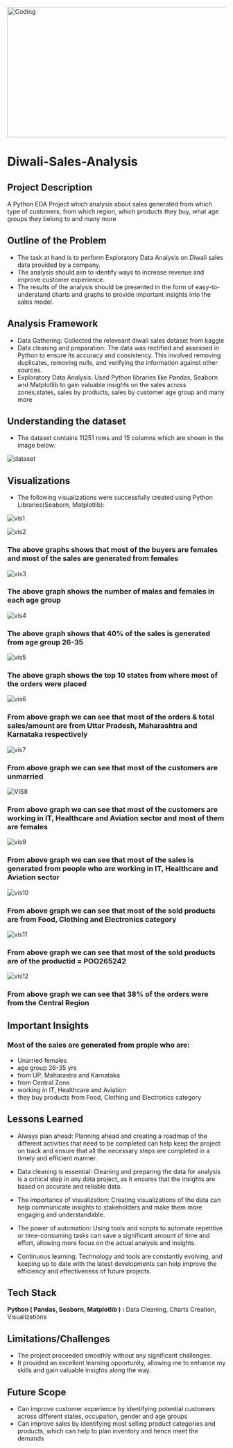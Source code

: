 <img align="center" alt="Coding" width="1000"  height="300"
src="https://st2.depositphotos.com/1001941/12106/v/950/depositphotos_121061276-stock-illustration-diwali-sale-offer-flyer-or.jpg">

# Diwali-Sales-Analysis
## Project Description
A Python EDA Project which analysis about sales generated from which type of customers, from which region, which products they buy, what age groups they belong to and many more

## Outline of the Problem
- The task at hand is to perform Exploratory Data Analysis on Diwali sales data provided by a company. 
- The analysis should aim to identify ways to increase revenue and improve customer experience. 
- The results of the analysis should be presented in the form of easy-to-understand charts and graphs to provide important insights into the sales model.

## Analysis Framework
- Data Gathering: Collected the releveant diwali sales dataset from kaggle
- Data cleaning and preparation: The data was rectified and assessed in Python to ensure its accuracy and consistency. This involved removing duplicates, removing nulls, and verifying the information against other sources.
- Exploratory Data Analysis: Used Python libraries like Pandas, Seaborn and Matplotlib to gain valuable insights on the sales across zones,states, sales by products, sales by customer age group and many more

## Understanding the dataset
- The dataset contains 11251 rows and 15 columns which are shown in the image below:

![dataset](https://github.com/Anshika10022001/Diwali-Sales-Analysis/assets/128470731/4b31ae3e-ce14-4234-9f03-2354efc4cb28)

## Visualizations
- The following visualizations were successfully created using Python Libraries(Seaborn, Matplotlib):

![vis1](https://github.com/Anshika10022001/Diwali-Sales-Analysis/assets/128470731/9b9835db-33bb-44b4-948d-31561de118f5)

![vis2](https://github.com/Anshika10022001/Diwali-Sales-Analysis/assets/128470731/c789332d-f3a6-4932-a48c-10cd88f28c0b)

### The above graphs shows that most of the buyers are females and most of the sales are generated from females

![vis3](https://github.com/Anshika10022001/Diwali-Sales-Analysis/assets/128470731/c69ec9db-a1eb-4c2e-bd4f-814bc42b1cb8)

### The above graph shows the number of males and females in each age group

![vis4](https://github.com/Anshika10022001/Diwali-Sales-Analysis/assets/128470731/e39dc308-9d62-484c-9f82-035166dbeebe)

### The above graph shows that 40% of the sales is generated from age group 26-35

![vis5](https://github.com/Anshika10022001/Diwali-Sales-Analysis/assets/128470731/609e41de-b26d-46ae-b37f-556dba4a0a0d)

### The above graph shows the top 10 states from where most of the orders were placed

![vis6](https://github.com/Anshika10022001/Diwali-Sales-Analysis/assets/128470731/9679de2d-0342-4793-a845-bd51cb9ee8e1)

### From above graph we can see that most of the orders & total sales/amount are from Uttar Pradesh, Maharashtra and Karnataka respectively

![vis7](https://github.com/Anshika10022001/Diwali-Sales-Analysis/assets/128470731/08eca589-27bb-4ddc-8b78-426e52e58179)

### From above graph we can see that most of the customers are unmarried

![VIS8](https://github.com/Anshika10022001/Diwali-Sales-Analysis/assets/128470731/3280c497-f788-4ecb-9281-eaadb6bd1a03)

### From above graph we can see that most of the customers are working in IT, Healthcare and Aviation sector and most of them are females

![vis9](https://github.com/Anshika10022001/Diwali-Sales-Analysis/assets/128470731/da1685b5-c3dd-419d-a5f2-8e55902cf061)

### From above graph we can see that most of the sales is generated from people who are working in IT, Healthcare and Aviation sector

![vis10](https://github.com/Anshika10022001/Diwali-Sales-Analysis/assets/128470731/f4ccd5dc-4a34-4b2e-930b-6566005a9397)

### From above graph we can see that most of the sold products are from Food, Clothing and Electronics category

![vis11](https://github.com/Anshika10022001/Diwali-Sales-Analysis/assets/128470731/f534306a-d230-47c1-ad58-af899d4efc2c)

### From above graph we can see that most of the sold products are of the productid = POO265242

![vis12](https://github.com/Anshika10022001/Diwali-Sales-Analysis/assets/128470731/5394a9a7-512f-4832-8ddb-baa1d023b4b0)

### From above graph we can see that 38% of the orders were from the Central Region

## Important Insights
### Most of the sales are generated from prople who are:
- Unarried females
- age group 26-35 yrs 
- from UP,  Maharastra and Karnataka 
- from Central Zone
- working in IT, Healthcare and Aviation
- they buy products from Food, Clothing and Electronics category

## Lessons Learned

- Always plan ahead: Planning ahead and creating a roadmap of the different activities that need to be completed can help keep the project on track and ensure that all the necessary steps are completed in a timely and efficient manner.

- Data cleaning is essential: Cleaning and preparing the data for analysis is a critical step in any data project, as it ensures that the insights are based on accurate and reliable data.

- The importance of visualization: Creating visualizations of the data can help communicate insights to stakeholders and make them more engaging and understandable.

- The power of automation: Using tools and scripts to automate repetitive or time-consuming tasks can save a significant amount of time and effort, allowing more focus on the actual analysis and insights.

- Continuous learning: Technology and tools are constantly evolving, and keeping up to date with the latest developments can help improve the efficiency and effectiveness of future projects.

## Tech Stack

**Python ( Pandas, Seaborn, Matplotlib ) :** Data Cleaning, Charts Creation, Visualizations

## Limitations/Challenges
- The project proceeded smoothly without any significant challenges.
- It provided an excellent learning opportunity, allowing me to enhance my skills and gain valuable insights along the way.

## Future Scope
- Can improve customer experience by identifying potential customers across different states, occupation, gender and age groups
- Can improve sales by identifying most selling product categories and products, which can help to plan inventory and hence meet the demands



